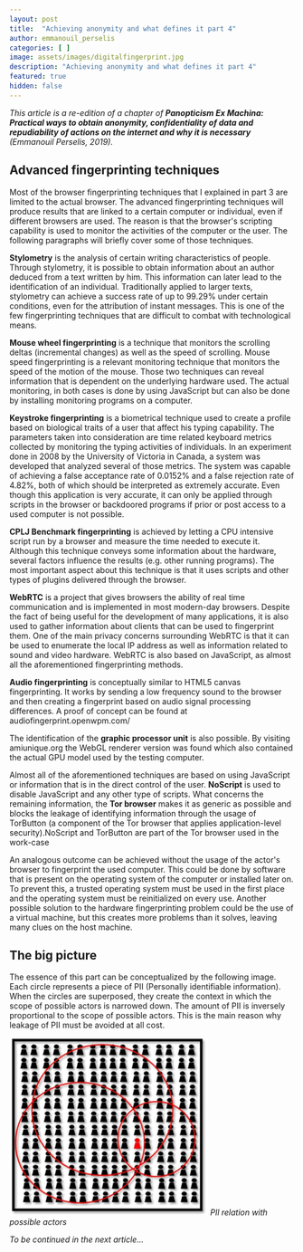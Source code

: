 ```yaml
---
layout: post
title:  "Achieving anonymity and what defines it part 4"
author: emmanouil_perselis
categories: [ ]
image: assets/images/digitalfingerprint.jpg
description: "Achieving anonymity and what defines it part 4"
featured: true
hidden: false
---
```


*This article is a re-edition of a chapter of **Panopticism Ex Machina: Practical ways to obtain anonymity, confidentiality of data and repudiability of actions on the internet and why it is necessary** (Emmanouil Perselis, 2019).*

## Advanced fingerprinting techniques

Most of the browser fingerprinting techniques that I explained in part 3 are limited to the actual browser. The advanced fingerprinting techniques will produce results that are linked to a certain computer or individual, even if different browsers are used. The reason is that the browser's scripting capability is used to monitor the activities of the computer or the user. The following paragraphs will briefly cover some of those techniques.

**Stylometry** is the analysis of certain writing characteristics of people. Through stylometry, it is possible to obtain information about an author deduced from a text written by him. This information can later lead to the identification of an individual. Traditionally applied to larger texts, stylometry can achieve a success rate of up to 99.29% under certain conditions, even for the attribution of instant messages. This is one of the few fingerprinting techniques that are difficult to combat with technological means.

**Mouse wheel fingerprinting** is a technique that monitors the scrolling deltas (incremental changes) as well as the speed of scrolling. Mouse speed fingerprinting is a relevant monitoring technique that monitors the speed of the motion of the mouse. Those two techniques can reveal information that is dependent on the underlying hardware used. The actual monitoring, in both cases is done by using JavaScript but can also be done by installing monitoring programs on a computer.

**Keystroke fingerprinting** is a biometrical technique used to create a profile based on biological traits of a user that affect his typing capability. The parameters taken into consideration are time related keyboard metrics collected by monitoring the typing activities of individuals.
In an experiment done in 2008 by the University of Victoria in Canada, a system was developed that analyzed several of those metrics. The system was capable of achieving a false acceptance rate of 0.0152% and a false rejection rate of 4.82%, both of which should be interpreted as extremely accurate. Even though this application is very accurate, it can only be applied through scripts in the browser or backdoored programs if prior or post access to a used computer is not possible.

**CPLJ Benchmark fingerprinting** is achieved by letting a CPU intensive script run by a browser and measure the time needed to execute it. Although this technique conveys some information about the hardware, several factors influence the results (e.g. other running programs). The most important aspect about this technique is that it uses scripts and other types of plugins delivered through the browser.

**WebRTC** is a project that gives browsers the ability of real time communication and is implemented in most modern-day browsers. Despite the fact of being useful for the development of many applications, it is also used to gather information about clients that can be used to fingerprint them. One of the main privacy concerns surrounding WebRTC is that it can be used to enumerate the local IP address as well as information related to sound and video hardware. WebRTC is also based on JavaScript, as almost all the aforementioned fingerprinting methods.

**Audio fingerprinting** is conceptually similar to HTML5 canvas fingerprinting. It works by sending a low frequency sound to the browser and then creating a fingerprint based on audio signal processing differences. A proof of concept can be found at audiofingerprint.openwpm.com/

The identification of the **graphic processor unit** is also possible. By visiting amiunique.org the WebGL renderer version was found which also contained the actual GPU model used by the testing computer.

Almost all of the aforementioned techniques are based on using JavaScript or information that is in the direct control of the user. **NoScript** is used to disable JavaScript and any other type of scripts. What concerns the remaining information, the **Tor browser** makes it as generic as possible and blocks the leakage of identifying information through the usage of TorButton (a component of the Tor browser that applies application-level security).NoScript and TorButton are part of the Tor browser used in the work-case

An analogous outcome can be achieved without the usage of the actor's browser to fingerprint the used computer. This could be done by software that is present on the operating system of the computer or installed later on. To prevent this, a trusted operating system must be used in the first place and the operating system must be reinitialized on every use. Another possible solution to the hardware fingerprinting problem could be the use of a virtual machine, but this creates more problems than it solves, leaving many clues on the host machine.

## The big picture

The essence of this part can be conceptualized by the following image. Each circle represents a piece of PII (Personally identifiable information). When the circles are superposed, they create the context in which the scope of possible actors is narrowed down. The amount of PII is inversely proportional to the scope of possible actors. This is the main reason why leakage of PII must be avoided at all cost.

![PIl relation with possible actors](../assets/images/Posts/AchievingAnonimity/Picture4.png)
*PIl relation with possible actors*

*To be continued in the next article...*
